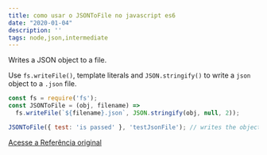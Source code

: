 ```yaml
---
title: como usar o JSONToFile no javascript es6
date: "2020-01-04"
description: ''
tags: node,json,intermediate
---
```


Writes a JSON object to a file.

Use `fs.writeFile()`, template literals and `JSON.stringify()` to write a `json` object to a `.json` file.

```js
const fs = require('fs');
const JSONToFile = (obj, filename) =>
  fs.writeFile(`${filename}.json`, JSON.stringify(obj, null, 2));
```

```js
JSONToFile({ test: 'is passed' }, 'testJsonFile'); // writes the object to 'testJsonFile.json'
```


[Acesse a Referência original](http://github.com/30-seconds/)
